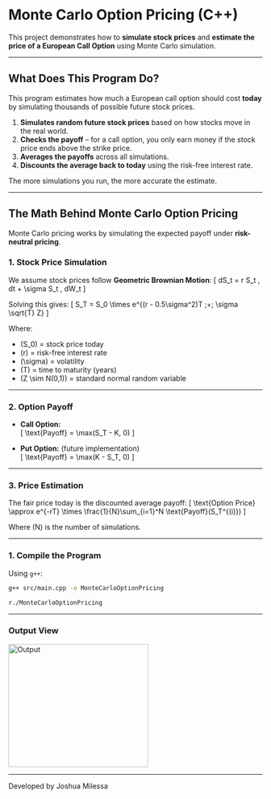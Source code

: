 # Monte Carlo Option Pricing (C++)

This project demonstrates how to **simulate stock prices** and **estimate the price of a European Call Option** using Monte Carlo simulation.

---

## What Does This Program Do?

This program estimates how much a European call option should cost **today** by simulating thousands of possible future stock prices.

1. **Simulates random future stock prices** based on how stocks move in the real world.  
2. **Checks the payoff** – for a call option, you only earn money if the stock price ends above the strike price.  
3. **Averages the payoffs** across all simulations.  
4. **Discounts the average back to today** using the risk-free interest rate.

The more simulations you run, the more accurate the estimate.

---

## The Math Behind Monte Carlo Option Pricing

Monte Carlo pricing works by simulating the expected payoff under **risk-neutral pricing**.

### **1. Stock Price Simulation**

We assume stock prices follow **Geometric Brownian Motion**:
\[
dS_t = r S_t \, dt + \sigma S_t \, dW_t
\]

Solving this gives:
\[
S_T = S_0 \times e^{(r - 0.5\sigma^2)T \;+\; \sigma \sqrt{T} Z}
\]

Where:
- \(S_0\) = stock price today  
- \(r\) = risk-free interest rate  
- \(\sigma\) = volatility  
- \(T\) = time to maturity (years)  
- \(Z \sim N(0,1)\) = standard normal random variable

---

### **2. Option Payoff**

- **Call Option:**  
  \[
  \text{Payoff} = \max(S_T - K, 0)
  \]

- **Put Option:** (future implementation)  
  \[
  \text{Payoff} = \max(K - S_T, 0)
  \]

---

### **3. Price Estimation**

The fair price today is the discounted average payoff:
\[
\text{Option Price} \approx e^{-rT} \times \frac{1}{N}\sum_{i=1}^N \text{Payoff}(S_T^{(i)})
\]

Where \(N\) is the number of simulations.

---

### **1. Compile the Program**

Using `g++`:

```bash
g++ src/main.cpp -o MonteCarloOptionPricing

r./MonteCarloOptionPricing

```
---

### Output View
<img width="277" height="244" alt="Output" src="https://github.com/user-attachments/assets/8d643ce6-4f25-4f87-9785-94f04b414926" />

---

Developed by Joshua Milessa
